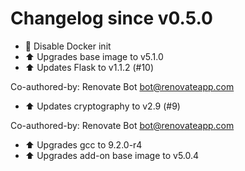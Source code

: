 # Changelog since v0.5.0
- :hammer: Disable Docker init 
- :arrow_up: Upgrades base image to v5.1.0 
- :arrow_up: Updates Flask to v1.1.2 (#10)

Co-authored-by: Renovate Bot <bot@renovateapp.com> 
- :arrow_up: Updates cryptography to v2.9 (#9)

Co-authored-by: Renovate Bot <bot@renovateapp.com> 
- :arrow_up: Upgrades gcc to 9.2.0-r4 
- :arrow_up: Upgrades add-on base image to v5.0.4 
